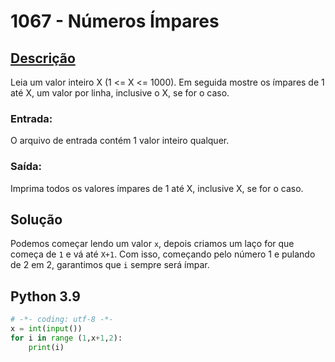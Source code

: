 # 1067 - Números Ímpares

## [Descrição](https://www.beecrowd.com.br/judge/pt/problems/view/1067)

Leia um valor inteiro X (1 <= X <= 1000). Em seguida mostre os ímpares de 1 até X, um valor por linha, inclusive o X, se for o caso.

### Entrada:
O arquivo de entrada contém 1 valor inteiro qualquer.

### Saída:
Imprima todos os valores ímpares de 1 até X, inclusive X, se for o caso.

## Solução

Podemos começar lendo um valor `x`, depois criamos um laço for que começa de `1` e vá até `X+1`. Com isso, começando pelo número 1 e pulando de 2 em 2, garantimos que `i` sempre será ímpar.

## Python 3.9

```Python
# -*- coding: utf-8 -*-
x = int(input())
for i in range (1,x+1,2):
    print(i)
```
